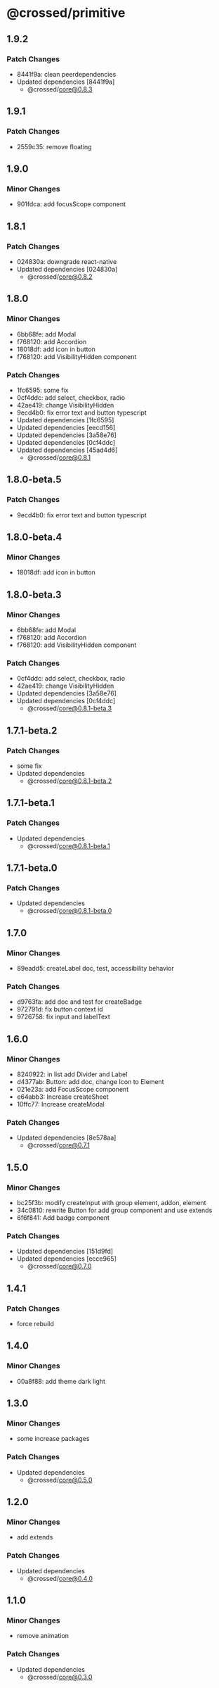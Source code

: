 # @crossed/primitive

## 1.9.2

### Patch Changes

- 8441f9a: clean peerdependencies
- Updated dependencies [8441f9a]
  - @crossed/core@0.8.3

## 1.9.1

### Patch Changes

- 2559c35: remove floating

## 1.9.0

### Minor Changes

- 901fdca: add focusScope component

## 1.8.1

### Patch Changes

- 024830a: downgrade react-native
- Updated dependencies [024830a]
  - @crossed/core@0.8.2

## 1.8.0

### Minor Changes

- 6bb68fe: add Modal
- f768120: add Accordion
- 18018df: add icon in button
- f768120: add VisibilityHidden component

### Patch Changes

- 1fc6595: some fix
- 0cf4ddc: add select, checkbox, radio
- 42ae419: change VisibilityHidden
- 9ecd4b0: fix error text and button typescript
- Updated dependencies [1fc6595]
- Updated dependencies [eecd156]
- Updated dependencies [3a58e76]
- Updated dependencies [0cf4ddc]
- Updated dependencies [45ad4d6]
  - @crossed/core@0.8.1

## 1.8.0-beta.5

### Patch Changes

- 9ecd4b0: fix error text and button typescript

## 1.8.0-beta.4

### Minor Changes

- 18018df: add icon in button

## 1.8.0-beta.3

### Minor Changes

- 6bb68fe: add Modal
- f768120: add Accordion
- f768120: add VisibilityHidden component

### Patch Changes

- 0cf4ddc: add select, checkbox, radio
- 42ae419: change VisibilityHidden
- Updated dependencies [3a58e76]
- Updated dependencies [0cf4ddc]
  - @crossed/core@0.8.1-beta.3

## 1.7.1-beta.2

### Patch Changes

- some fix
- Updated dependencies
  - @crossed/core@0.8.1-beta.2

## 1.7.1-beta.1

### Patch Changes

- Updated dependencies
  - @crossed/core@0.8.1-beta.1

## 1.7.1-beta.0

### Patch Changes

- Updated dependencies
  - @crossed/core@0.8.1-beta.0

## 1.7.0

### Minor Changes

- 89eadd5: createLabel doc, test, accessibility behavior

### Patch Changes

- d9763fa: add doc and test for createBadge
- 972791d: fix button context id
- 9726758: fix input and labelText

## 1.6.0

### Minor Changes

- 8240922: in list add Divider and Label
- d4377ab: Button: add doc, change Icon to Element
- 021e23a: add FocusScope component
- e64abb3: Increase createSheet
- 10ffc77: Increase createModal

### Patch Changes

- Updated dependencies [8e578aa]
  - @crossed/core@0.7.1

## 1.5.0

### Minor Changes

- bc25f3b: modify createInput with group element, addon, element
- 34c0810: rewrite Button for add group component and use extends
- 6f6f841: Add badge component

### Patch Changes

- Updated dependencies [151d9fd]
- Updated dependencies [ecce965]
  - @crossed/core@0.7.0

## 1.4.1

### Patch Changes

- force rebuild

## 1.4.0

### Minor Changes

- 00a8f88: add theme dark light

## 1.3.0

### Minor Changes

- some increase packages

### Patch Changes

- Updated dependencies
  - @crossed/core@0.5.0

## 1.2.0

### Minor Changes

- add extends

### Patch Changes

- Updated dependencies
  - @crossed/core@0.4.0

## 1.1.0

### Minor Changes

- remove animation

### Patch Changes

- Updated dependencies
  - @crossed/core@0.3.0

